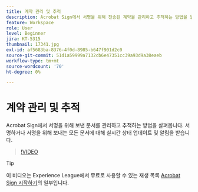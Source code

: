 ```yaml
---
title: 계약 관리 및 추적
description: Acrobat Sign에서 서명을 위해 전송된 계약을 관리하고 추적하는 방법을 알아봅니다.
feature: Workspace
role: User
level: Beginner
jira: KT-5315
thumbnail: 17341.jpg
exl-id: af5683ba-8376-4f0d-8985-b647f901d2c0
source-git-commit: 51d1a59999a7132cb6e47351cc39a93d9a38eaeb
workflow-type: tm+mt
source-wordcount: '70'
ht-degree: 0%

---
```


# 계약 관리 및 추적

Acrobat Sign에서 서명을 위해 보낸 문서를 관리하고 추적하는 방법을 살펴봅니다. 서명하거나 서명을 위해 보내는 모든 문서에 대해 실시간 상태 업데이트 및 알림을 받습니다.

>[!VIDEO](https://video.tv.adobe.com/v/338695?quality=12&learn=on&hidetitle=true)

>[!TIP]
>
>이 비디오는 Experience League에서 무료로 사용할 수 있는 재생 목록 [Acrobat Sign 시작하기](https://experienceleague.adobe.com/ko/playlists/acrobat-sign-get-started-business-users)의 일부입니다.

